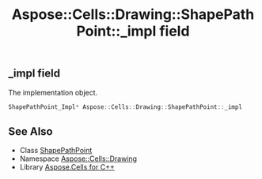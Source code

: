 ﻿---
title: Aspose::Cells::Drawing::ShapePathPoint::_impl field
linktitle: _impl
second_title: Aspose.Cells for C++ API Reference
description: 'Aspose::Cells::Drawing::ShapePathPoint::_impl field. The implementation object in C++.'
type: docs
weight: 1000
url: /cpp/aspose.cells.drawing/shapepathpoint/_impl/
---
## _impl field


The implementation object.

```cpp
ShapePathPoint_Impl* Aspose::Cells::Drawing::ShapePathPoint::_impl
```

## See Also

* Class [ShapePathPoint](../)
* Namespace [Aspose::Cells::Drawing](../../)
* Library [Aspose.Cells for C++](../../../)
